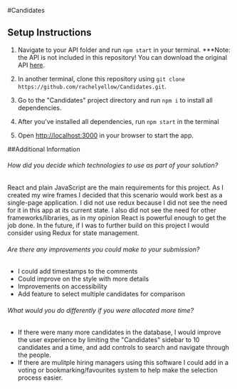 #Candidates

## Setup Instructions

1. Navigate to your API folder and run `npm start` in your terminal. 
***Note: the API is not included in this repository! You can download the original API [here](https://github.com/KnockriInc/react-assessment).

2. In another terminal, clone this repository using `git clone https://github.com/rachelyellow/Candidates.git`.

3. Go to the "Candidates" project directory and run `npm i` to install all dependencies.

4. After you've installed all dependencies, run `npm start` in the terminal 

5. Open [http://localhost:3000](http://localhost:3000) in your browser to start the app.

##Additional Information

###### How did you decide which technologies to use as part of your solution?

React and plain JavaScript are the main requirements for this project. As I created my wire frames I decided that this scenario would work best as a single-page application. I did not use redux because I did not see the need for it in this app at its current state. I also did not see the need for other frameworks/libraries, as in my opinion React is powerful enough to get the job done. In the future, if I was to further build on this project I would consider using Redux for state management.

###### Are there any improvements you could make to your submission?
- I could add timestamps to the comments
- Could improve on the style with more details
- Improvements on accessibility
- Add feature to select multiple candidates for comparison


###### What would you do differently if you were allocated more time?
- If there were many more candidates in the database, I would improve the user experience by limiting the "Candidates" sidebar to 10 candidates and a time, and add controls to search and navigate through the people.
- If there are mulitple hiring managers using this software I could add in a voting or bookmarking/favourites system to help make the selection process easier.
